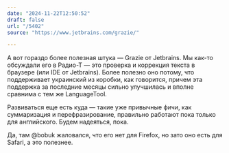 ```yaml
---
date: "2024-11-22T12:50:52"
draft: false
url: "/5402"
source: "https://www.jetbrains.com/grazie/"

---
```


А вот гораздо более полезная штука — Grazie от Jetbrains. Мы как-то обсуждали его в Радио-Т — это проверка и коррекция текста в браузере (или IDE от Jetbrains). Более полезно оно потому, что поддерживает украинский из коробки, как говорится, причем эта поддержка за последние месяцы сильно улучшилась и вполне сравнима с тем же LanguageTool. 

Развиваться еще есть куда — такие уже привычные фичи, как суммаризация и перефразирование, правильно работают пока только для английского. Будем надеяться, пока.

Да, там @bobuk жаловался, что его нет для Firefox, но зато оно есть для Safari, а это полезнее.
